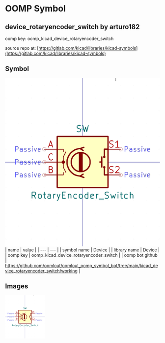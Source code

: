 # OOMP Symbol  
## device_rotaryencoder_switch  by arturo182  
  
oomp key: oomp_kicad_device_rotaryencoder_switch  
  
source repo at: [https://gitlab.com/kicad/libraries/kicad-symbols](https://gitlab.com/kicad/libraries/kicad-symbols)  
## Symbol  
  
[![working.png](working_600.png)](working.png)  
| name | value | 
| --- | --- | 
| symbol name | Device | 
| library name | Device | 
| oomp key | oomp_kicad_device_rotaryencoder_switch | 
| oomp bot github | https://github.com/oomlout/oomlout_oomp_symbol_bot/tree/main/kicad_device_rotaryencoder_switch/working | 
## Images  
  
[![working.png](working_140.png)](working.png)  
